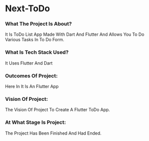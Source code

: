 # Next-ToDo

### What The Project Is About?
It Is ToDo List App Made With Dart And Flutter And Allows You To Do Various Tasks In To Do Form.

### What Is Tech Stack Used?
It Uses Flutter And Dart

### Outcomes Of Project:
Here In It Is An Flutter App

### Vision Of Project:
The Vision Of Project To Create A Flutter ToDo App.

### At What Stage Is Project:
The Project Has Been Finished And Had Ended.
